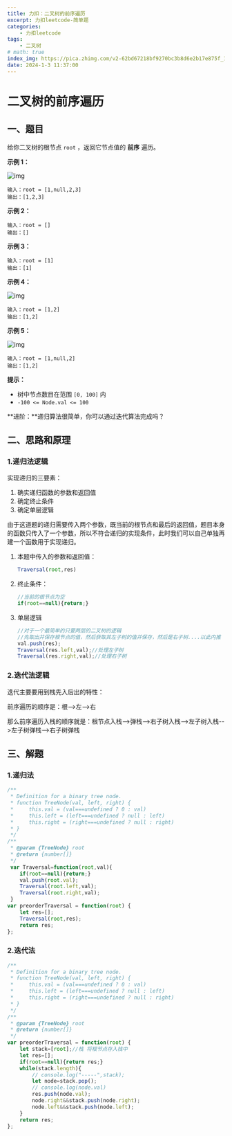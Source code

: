 ```yaml
---
title: 力扣：二叉树的前序遍历
excerpt: 力扣leetcode-简单题
categories:
    - 力扣leetcode
tags:
    - 二叉树
# math: true
index_img: https://pica.zhimg.com/v2-62bd67218bf9270bc3b8d6e2b17e875f_1440w.jpg?source=172ae18b
date: 2024-1-3 11:37:00
---
```

# 二叉树的前序遍历

## 一、题目

给你二叉树的根节点 `root` ，返回它节点值的 **前序** 遍历。

**示例 1：**

![img](https://assets.leetcode.com/uploads/2020/09/15/inorder_1.jpg)

```
输入：root = [1,null,2,3]
输出：[1,2,3]
```

**示例 2：**

```
输入：root = []
输出：[]
```

**示例 3：**

```
输入：root = [1]
输出：[1]
```

**示例 4：**

![img](https://assets.leetcode.com/uploads/2020/09/15/inorder_5.jpg)

```
输入：root = [1,2]
输出：[1,2]
```

**示例 5：**

![img](https://assets.leetcode.com/uploads/2020/09/15/inorder_4.jpg)

```
输入：root = [1,null,2]
输出：[1,2]
```



**提示：**

- 树中节点数目在范围 `[0, 100]` 内
- `-100 <= Node.val <= 100`

 

**进阶：**递归算法很简单，你可以通过迭代算法完成吗？

## 二、思路和原理

### 1.递归法逻辑

实现递归的三要素：

1. 确实递归函数的参数和返回值
2. 确定终止条件
3. 确定单层逻辑

由于这道题的递归需要传入两个参数，既当前的根节点和最后的返回值，题目本身的函数只传入了一个参数，所以不符合递归的实现条件，此时我们可以自己单独再建一个函数用于实现递归。

1. 本题中传入的参数和返回值：

   ```js
   Traversal(root,res)
   ```

2. 终止条件：

   ```js
   //当前的根节点为空
   if(root==null){return;}
   ```

3. 单层逻辑

   ```js
   //对于一个最简单的只要两层的二叉树的逻辑
   //先取出并保存根节点的值，然后获取其左子树的值并保存，然后是右子树....以此内推
   val.push(res);
   Traversal(res.left,val);//处理左子树
   Traversal(res.right,val);//处理右子树
   ```

### 2.迭代法逻辑

迭代主要要用到栈先入后出的特性：

前序遍历的顺序是：根-->左-->右

那么前序遍历入栈的顺序就是：根节点入栈-->弹栈-->右子树入栈-->左子树入栈-->左子树弹栈-->右子树弹栈

## 三、解题

### 1.递归法

```js
/**
 * Definition for a binary tree node.
 * function TreeNode(val, left, right) {
 *     this.val = (val===undefined ? 0 : val)
 *     this.left = (left===undefined ? null : left)
 *     this.right = (right===undefined ? null : right)
 * }
 */
/**
 * @param {TreeNode} root
 * @return {number[]}
 */
 var Traversal=function(root,val){
    if(root==null){return;}
    val.push(root.val);
    Traversal(root.left,val);
    Traversal(root.right,val);
 }
var preorderTraversal = function(root) {
    let res=[];
    Traversal(root,res);
    return res;
};
```

### 2.迭代法

```js
/**
 * Definition for a binary tree node.
 * function TreeNode(val, left, right) {
 *     this.val = (val===undefined ? 0 : val)
 *     this.left = (left===undefined ? null : left)
 *     this.right = (right===undefined ? null : right)
 * }
 */
/**
 * @param {TreeNode} root
 * @return {number[]}
 */
var preorderTraversal = function(root) {
    let stack=[root];//栈 将根节点存入栈中
    let res=[];
    if(root==null){return res;}
    while(stack.length){
        // console.log("-----",stack);
        let node=stack.pop();
        // console.log(node.val)
        res.push(node.val);
        node.right&&stack.push(node.right);
        node.left&&stack.push(node.left);
    }
    return res;
};
```

